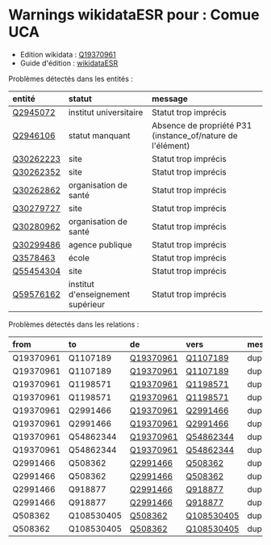 Warnings wikidataESR pour : Comue UCA
================

- Edition wikidata : [Q19370961](https://www.wikidata.org/wiki/Q19370961)
- Guide d'édition : [wikidataESR](https://github.com/cpesr/wikidataESR/)



Problèmes détectés dans les entités :

|entité                                               |statut                            |message                                                    |
|:----------------------------------------------------|:---------------------------------|:----------------------------------------------------------|
|[Q2945072](https://www.wikidata.org/wiki/Q2945072)   |institut universitaire            |Statut trop imprécis                                       |
|[Q2946106](https://www.wikidata.org/wiki/Q2946106)   |statut manquant                   |Absence de propriété P31 (instance_of/nature de l'élément) |
|[Q30262223](https://www.wikidata.org/wiki/Q30262223) |site                              |Statut trop imprécis                                       |
|[Q30262352](https://www.wikidata.org/wiki/Q30262352) |site                              |Statut trop imprécis                                       |
|[Q30262862](https://www.wikidata.org/wiki/Q30262862) |organisation de santé             |Statut trop imprécis                                       |
|[Q30279727](https://www.wikidata.org/wiki/Q30279727) |site                              |Statut trop imprécis                                       |
|[Q30280962](https://www.wikidata.org/wiki/Q30280962) |organisation de santé             |Statut trop imprécis                                       |
|[Q30299486](https://www.wikidata.org/wiki/Q30299486) |agence publique                   |Statut trop imprécis                                       |
|[Q3578463](https://www.wikidata.org/wiki/Q3578463)   |école                             |Statut trop imprécis                                       |
|[Q55454304](https://www.wikidata.org/wiki/Q55454304) |site                              |Statut trop imprécis                                       |
|[Q59576162](https://www.wikidata.org/wiki/Q59576162) |institut d'enseignement supérieur |Statut trop imprécis                                       |


Problèmes détectés dans les relations :



|from      |to         |de                                                   |vers                                                   |message    |
|:---------|:----------|:----------------------------------------------------|:------------------------------------------------------|:----------|
|Q19370961 |Q1107189   |[Q19370961](https://www.wikidata.org/wiki/Q19370961) |[Q1107189](https://www.wikidata.org/wiki/Q1107189)     |duplicated |
|Q19370961 |Q1107189   |[Q19370961](https://www.wikidata.org/wiki/Q19370961) |[Q1107189](https://www.wikidata.org/wiki/Q1107189)     |duplicated |
|Q19370961 |Q1198571   |[Q19370961](https://www.wikidata.org/wiki/Q19370961) |[Q1198571](https://www.wikidata.org/wiki/Q1198571)     |duplicated |
|Q19370961 |Q1198571   |[Q19370961](https://www.wikidata.org/wiki/Q19370961) |[Q1198571](https://www.wikidata.org/wiki/Q1198571)     |duplicated |
|Q19370961 |Q2991466   |[Q19370961](https://www.wikidata.org/wiki/Q19370961) |[Q2991466](https://www.wikidata.org/wiki/Q2991466)     |duplicated |
|Q19370961 |Q2991466   |[Q19370961](https://www.wikidata.org/wiki/Q19370961) |[Q2991466](https://www.wikidata.org/wiki/Q2991466)     |duplicated |
|Q19370961 |Q54862344  |[Q19370961](https://www.wikidata.org/wiki/Q19370961) |[Q54862344](https://www.wikidata.org/wiki/Q54862344)   |duplicated |
|Q19370961 |Q54862344  |[Q19370961](https://www.wikidata.org/wiki/Q19370961) |[Q54862344](https://www.wikidata.org/wiki/Q54862344)   |duplicated |
|Q2991466  |Q508362    |[Q2991466](https://www.wikidata.org/wiki/Q2991466)   |[Q508362](https://www.wikidata.org/wiki/Q508362)       |duplicated |
|Q2991466  |Q508362    |[Q2991466](https://www.wikidata.org/wiki/Q2991466)   |[Q508362](https://www.wikidata.org/wiki/Q508362)       |duplicated |
|Q2991466  |Q918877    |[Q2991466](https://www.wikidata.org/wiki/Q2991466)   |[Q918877](https://www.wikidata.org/wiki/Q918877)       |duplicated |
|Q2991466  |Q918877    |[Q2991466](https://www.wikidata.org/wiki/Q2991466)   |[Q918877](https://www.wikidata.org/wiki/Q918877)       |duplicated |
|Q508362   |Q108530405 |[Q508362](https://www.wikidata.org/wiki/Q508362)     |[Q108530405](https://www.wikidata.org/wiki/Q108530405) |duplicated |
|Q508362   |Q108530405 |[Q508362](https://www.wikidata.org/wiki/Q508362)     |[Q108530405](https://www.wikidata.org/wiki/Q108530405) |duplicated |

